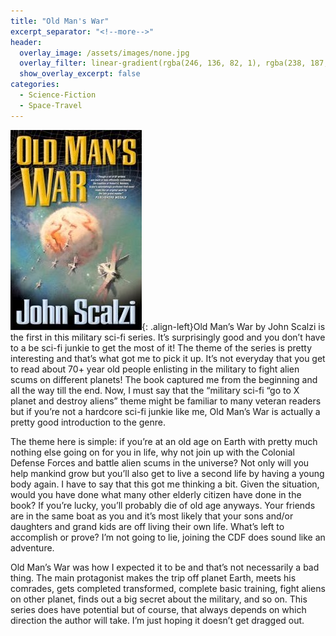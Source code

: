 ```yaml
---
title: "Old Man's War"
excerpt_separator: "<!--more-->"
header:
  overlay_image: /assets/images/none.jpg
  overlay_filter: linear-gradient(rgba(246, 136, 82, 1), rgba(238, 187, 40, 1))
  show_overlay_excerpt: false
categories:
  - Science-Fiction
  - Space-Travel
---
```

![old-man-war-cover](/assets/images/old-man-war.jpg){: .align-left}Old Man’s War by John Scalzi is the first in this military sci-fi series. It’s surprisingly good and you don’t have to a be sci-fi junkie to get the most of it! The theme of the series is pretty interesting and that’s what got me to pick it up. It’s not everyday that you get to read about 70+ year old people enlisting in the military to fight alien scums on different planets! The book captured me from the beginning and all the way till the end. Now, I must say that the “military sci-fi “go to X planet and destroy aliens” theme might be familiar to many veteran readers but if you’re not a hardcore sci-fi junkie like me, Old Man’s War is actually a pretty good introduction to the genre.

The theme here is simple: if you’re at an old age on Earth with pretty much nothing else going on for you in life, why not join up with the Colonial Defense Forces and battle alien scums in the universe? Not only will you help mankind grow but you’ll also get to live a second life by having a young body again. I have to say that this got me thinking a bit. Given the situation, would you have done what many other elderly citizen have done in the book? If you’re lucky, you’ll probably die of old age anyways. Your friends are in the same boat as you and it’s most likely that your sons and/or daughters and grand kids are off living their own life. What’s left to accomplish or prove? I’m not going to lie, joining the CDF does sound like an adventure.

Old Man’s War was how I expected it to be and that’s not necessarily a bad thing. The main protagonist makes the trip off planet Earth, meets his comrades, gets completed transformed, complete basic training, fight aliens on other planet, finds out a big secret about the military, and so on. This series does have potential but of course, that always depends on which direction the author will take. I’m just hoping it doesn’t get dragged out.